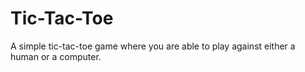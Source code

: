 # Tic-Tac-Toe

A simple tic-tac-toe game where you are able to play against
either a human or a computer.